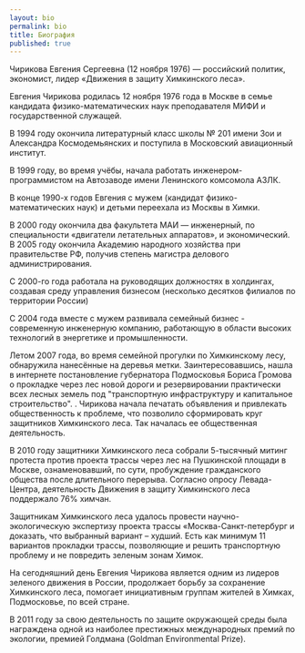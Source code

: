 ```yaml
---
layout: bio
permalink: bio
title: Биография
published: true
---
```


Чирикова Евгения Сергеевна (12 ноября 1976) — российский политик, экономист, лидер «Движения в защиту Химкинского леса».

Евгения Чирикова родилась 12 ноября 1976 года в Москве в семье кандидата физико-математических наук преподавателя МИФИ и государственной служащей.

В 1994 году окончила литературный класс школы № 201 имени 3ои и Александра Космодемьянских и поступила в Московский авиационный институт.

В 1999 году, во время учёбы, начала работать инженером-программистом на Автозаводе имени Ленинского комсомола АЗЛК.

В конце 1990-х годов Евгения с мужем (кандидат физико-математических наук) и детьми переехала из Москвы в Химки.

В 2000 году окончила два факультета МАИ — инженерный, по специальности «двигатели летательных аппаратов», и экономический. В 2005 году окончила Академию народного хозяйства при правительстве РФ, получив степень магистра делового администрирования.

С 2000-го года работала на руководящих должностях в холдингах, создавая среду управления бизнесом (несколько десятков филиалов по территории России)

С 2004 года вместе с мужем развивала семейный бизнес - современную инженерную компанию, работающую в области высоких технологий в энергетике и промышленности.

Летом 2007 года, во время семейной прогулки по Химкинскому лесу, обнаружила нанесённые на деревья метки. Заинтересовавшись, нашла в интернете постановление губернатора Подмосковья Бориса Громова о прокладке через лес новой дороги и резервировании практически всех лесных земель под "транспортную инфраструктуру и капитальное строительство". . Чирикова начала печатать объявления и привлекать общественность к проблеме, что позволило сформировать круг защитников Химкинского леса. Так началась ее общественная деятельность.

В 2010 году защитники Химкинского леса собрали 5-тысячный митинг протеста против проекта трассы через лес на Пушкинской площади в Москве, ознаменовавший, по сути, пробуждение гражданского общества после длительного перерыва. Согласно опросу Левада-Центра, деятельность Движения в защиту Химкинского леса поддержало 76% химчан.

Защитникам Химкинского леса удалось провести научно-экологическую экспертизу проекта трассы «Москва-Санкт-петербург и доказать, что выбранный вариант – худший. Есть как минимум 11 вариантов прокладки трассы, позволяющие и решить транспортную проблему и не повредить зеленым зонам Химок.

На сегодняшний день Евгения Чирикова является одним из лидеров зеленого движения в России, продолжает борьбу за сохранение Химкинского леса, помогает инициативным группам жителей в Химках, Подмосковье, по всей стране.

В 2011 году за свою деятельность по защите окружающей среды была награждена одной из наиболее престижных международных премий по экологии, премией Голдмана  (Goldman Environmental Prize).
